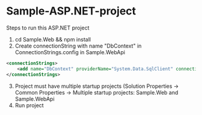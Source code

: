 # Sample-ASP.NET-project


Steps to run this ASP.NET project

1. cd Sample.Web && npm install
2. Create connectionString with name "DbContext" in ConnectionStrings.config in Sample.WebApi

```xml
<connectionStrings>
    <add name="DbContext" providerName="System.Data.SqlClient" connectionString="Server=tcp:your-server-url.com,1433;Database=sample;User ID=sampleAdmin@yourCompany;Password=1234;Encrypt=True;TrustServerCertificate=False;Connection Timeout=30;" />
</connectionStrings>
```

3. Project must have multiple startup projects (Solution Properties -> Common Properties -> Multiple startup projects: Sample.Web and Sample.WebApi
4. Run project
